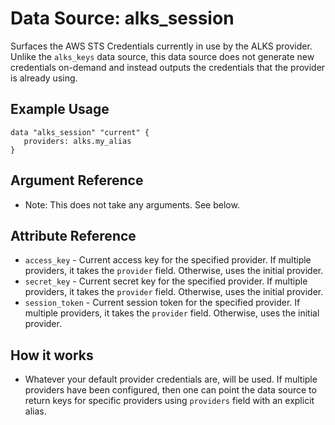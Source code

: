 # Data Source: alks_session

Surfaces the AWS STS Credentials currently in use by the ALKS provider. Unlike the `alks_keys` data source, this data source does not
generate new credentials on-demand and instead outputs the credentials that the provider is already using.

## Example Usage

```hcl
data "alks_session" "current" {
   providers: alks.my_alias
}
```

## Argument Reference

* Note: This does not take any arguments. See below.

## Attribute Reference

* `access_key` - Current access key for the specified provider. If multiple providers, it takes the `provider` field. Otherwise, uses the initial provider.
* `secret_key` - Current secret key for the specified provider. If multiple providers, it takes the `provider` field. Otherwise, uses the initial provider.
* `session_token` - Current session token for the specified provider. If multiple providers, it takes the `provider` field. Otherwise, uses the initial provider.


## How it works 
- Whatever your default provider credentials are, will be used. If multiple providers have been configured, then one can point the data source to return keys for specific providers using `providers` field with an explicit alias.

